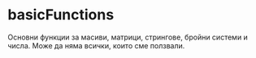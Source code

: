 # basicFunctions
Основни функции за масиви, матрици, стрингове, бройни системи и числа. 
Може да няма всички, които сме ползвали.
